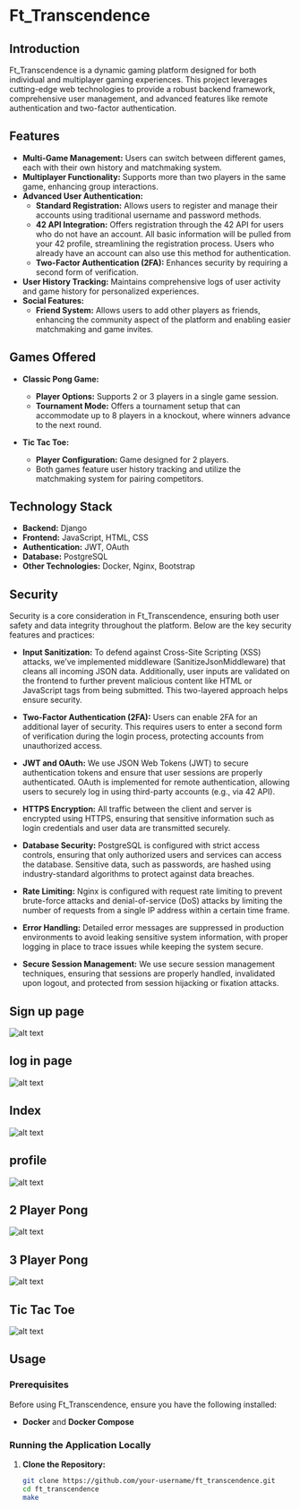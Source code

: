 # Ft_Transcendence

## Introduction

Ft_Transcendence is a dynamic gaming platform designed for both individual and multiplayer gaming experiences. This project leverages cutting-edge web technologies to provide a robust backend framework, comprehensive user management, and advanced features like remote authentication and two-factor authentication.

## Features

- **Multi-Game Management:** Users can switch between different games, each with their own history and matchmaking system.
- **Multiplayer Functionality:** Supports more than two players in the same game, enhancing group interactions.
- **Advanced User Authentication:**
  - **Standard Registration:** Allows users to register and manage their accounts using traditional username and password methods.
  - **42 API Integration:** Offers registration through the 42 API for users who do not have an account. All basic information will be pulled from your 42 profile, streamlining the registration process. Users who already have an account can also use this method for authentication.
  - **Two-Factor Authentication (2FA):** Enhances security by requiring a second form of verification.
- **User History Tracking:** Maintains comprehensive logs of user activity and game history for personalized experiences.
- **Social Features:**
  - **Friend System:** Allows users to add other players as friends, enhancing the community aspect of the platform and enabling easier matchmaking and game invites.

## Games Offered

- **Classic Pong Game:**
  - **Player Options:** Supports 2 or 3 players in a single game session.
  - **Tournament Mode:** Offers a tournament setup that can accommodate up to 8 players in a knockout, where winners advance to the next round.

- **Tic Tac Toe:**
  - **Player Configuration:** Game designed for 2 players.
  - Both games feature user history tracking and utilize the matchmaking system for pairing competitors.

## Technology Stack

- **Backend:** Django
- **Frontend:** JavaScript, HTML, CSS
- **Authentication:** JWT, OAuth
- **Database:** PostgreSQL
- **Other Technologies:** Docker, Nginx, Bootstrap


## Security

Security is a core consideration in Ft_Transcendence, ensuring both user safety and data integrity throughout the platform. Below are the key security features and practices:

- **Input Sanitization:** To defend against Cross-Site Scripting (XSS) attacks, we’ve implemented middleware (SanitizeJsonMiddleware) that cleans all incoming JSON data. Additionally, user inputs are validated on the frontend to further prevent malicious content like HTML or JavaScript tags from being submitted. This two-layered approach helps ensure security.
  
- **Two-Factor Authentication (2FA):** Users can enable 2FA for an additional layer of security. This requires users to enter a second form of verification during the login process, protecting accounts from unauthorized access.
  
- **JWT and OAuth:** We use JSON Web Tokens (JWT) to secure authentication tokens and ensure that user sessions are properly authenticated. OAuth is implemented for remote authentication, allowing users to securely log in using third-party accounts (e.g., via 42 API).
  
- **HTTPS Encryption:** All traffic between the client and server is encrypted using HTTPS, ensuring that sensitive information such as login credentials and user data are transmitted securely.

- **Database Security:** PostgreSQL is configured with strict access controls, ensuring that only authorized users and services can access the database. Sensitive data, such as passwords, are hashed using industry-standard algorithms to protect against data breaches.
  
- **Rate Limiting:** Nginx is configured with request rate limiting to prevent brute-force attacks and denial-of-service (DoS) attacks by limiting the number of requests from a single IP address within a certain time frame.
  
- **Error Handling:** Detailed error messages are suppressed in production environments to avoid leaking sensitive system information, with proper logging in place to trace issues while keeping the system secure.
  
- **Secure Session Management:** We use secure session management techniques, ensuring that sessions are properly handled, invalidated upon logout, and protected from session hijacking or fixation attacks.


## Sign up page 
![alt text](<src/backend/staticfiles/Screenshot from 2024-09-10 19-59-07.png>) 

## log in page 
![alt text](<src/backend/staticfiles/Screenshot from 2024-09-10 19-59-17.png>) 

## Index
![alt text](<src/backend/staticfiles/Screenshot from 2024-09-10 20-00-16.png>) 

## profile
![alt text](<src/backend/staticfiles/Screenshot from 2024-09-10 20-06-55.png>)

## 2 Player Pong
![alt text](<src/backend/staticfiles/Screencast from 2024-09-10 20-02-08(2).gif>) 

## 3 Player Pong 
![alt text](<src/backend/staticfiles/Screencast from 2024-09-10 20-03-28.gif>)

## Tic Tac Toe
![alt text](<src/backend/staticfiles/Screencast from 2024-09-10 20-05-32(1).gif>)


## Usage

### Prerequisites

Before using Ft_Transcendence, ensure you have the following installed:

- **Docker** and **Docker Compose**

### Running the Application Locally

1. **Clone the Repository:**
   ```bash
   git clone https://github.com/your-username/ft_transcendence.git
   cd ft_transcendence
   make
